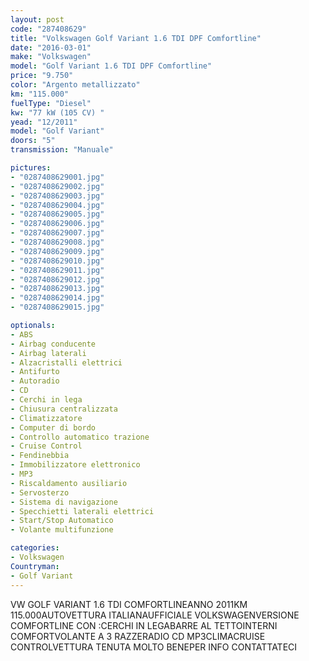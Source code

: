 ```yaml
---
layout: post
code: "287408629"
title: "Volkswagen Golf Variant 1.6 TDI DPF Comfortline"
date: "2016-03-01"
make: "Volkswagen"
model: "Golf Variant 1.6 TDI DPF Comfortline"
price: "9.750"
color: "Argento metallizzato"
km: "115.000"
fuelType: "Diesel"
kw: "77 kW (105 CV) "
yead: "12/2011"
model: "Golf Variant"
doors: "5"
transmission: "Manuale"

pictures:
- "0287408629001.jpg"
- "0287408629002.jpg"
- "0287408629003.jpg"
- "0287408629004.jpg"
- "0287408629005.jpg"
- "0287408629006.jpg"
- "0287408629007.jpg"
- "0287408629008.jpg"
- "0287408629009.jpg"
- "0287408629010.jpg"
- "0287408629011.jpg"
- "0287408629012.jpg"
- "0287408629013.jpg"
- "0287408629014.jpg"
- "0287408629015.jpg"

optionals:
- ABS
- Airbag conducente
- Airbag laterali
- Alzacristalli elettrici
- Antifurto
- Autoradio
- CD
- Cerchi in lega
- Chiusura centralizzata
- Climatizzatore
- Computer di bordo
- Controllo automatico trazione
- Cruise Control
- Fendinebbia
- Immobilizzatore elettronico
- MP3
- Riscaldamento ausiliario
- Servosterzo
- Sistema di navigazione
- Specchietti laterali elettrici
- Start/Stop Automatico
- Volante multifunzione

categories:
- Volkswagen
Countryman:
- Golf Variant
---
```

VW GOLF VARIANT 1.6 TDI COMFORTLINEANNO 2011KM 115.000AUTOVETTURA ITALIANAUFFICIALE VOLKSWAGENVERSIONE COMFORTLINE CON :CERCHI IN LEGABARRE AL TETTOINTERNI COMFORTVOLANTE A 3 RAZZERADIO CD MP3CLIMACRUISE CONTROLVETTURA TENUTA MOLTO BENEPER INFO CONTATTATECI